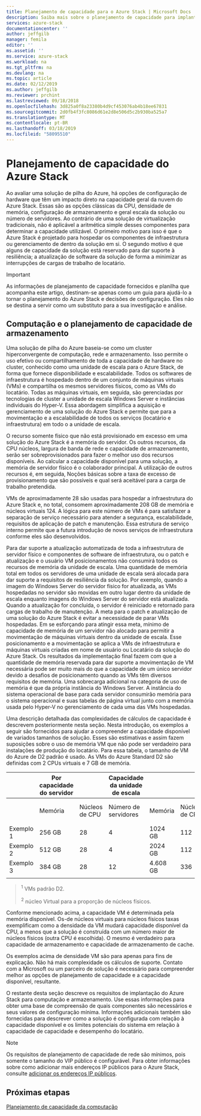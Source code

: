 ```yaml
---
title: Planejamento de capacidade para o Azure Stack | Microsoft Docs
description: Saiba mais sobre o planejamento de capacidade para implantações do Azure Stack.
services: azure-stack
documentationcenter: ''
author: jeffgilb
manager: femila
editor: ''
ms.assetid: ''
ms.service: azure-stack
ms.workload: na
ms.tgt_pltfrm: na
ms.devlang: na
ms.topic: article
ms.date: 02/12/2019
ms.author: jeffgilb
ms.reviewer: prchint
ms.lastreviewed: 09/18/2018
ms.openlocfilehash: 3d825a0f8a23380b4d9cf453076ab4b18ee67831
ms.sourcegitcommit: 2d0fb4f3fc8086d61e2d8e506d5c2b930ba525a7
ms.translationtype: MT
ms.contentlocale: pt-BR
ms.lasthandoff: 03/18/2019
ms.locfileid: "58095510"
---
```

# <a name="azure-stack-capacity-planning"></a>Planejamento de capacidade do Azure Stack
Ao avaliar uma solução de pilha do Azure, há opções de configuração de hardware que têm um impacto direto na capacidade geral da nuvem do Azure Stack. Essas são as opções clássicas da CPU, densidade de memória, configuração de armazenamento e geral escala da solução ou número de servidores. Ao contrário de uma solução de virtualização tradicionais, não é aplicável a aritmética simple desses componentes para determinar a capacidade utilizável. O primeiro motivo para isso é que o Azure Stack é projetado para hospedar os componentes de infraestrutura ou gerenciamento de dentro da solução em si. O segundo motivo é que alguns de capacidade da solução está reservado para dar suporte à resiliência; a atualização de software da solução de forma a minimizar as interrupções de cargas de trabalho de locatário.

> [!IMPORTANT]
> As informações de planejamento de capacidade fornecidos e planilha que acompanha este artigo, destinam-se apenas como um guia para ajudá-lo a tornar o planejamento do Azure Stack e decisões de configuração. Eles não se destina a servir como um substituto para a sua investigação e análise. 

## <a name="compute-and-storage-capacity-planning"></a>Computação e o planejamento de capacidade de armazenamento
Uma solução de pilha do Azure baseia-se como um cluster hiperconvergente de computação, rede e armazenamento. Isso permite o uso efetivo ou compartilhamento de toda a capacidade de hardware no cluster, conhecido como uma unidade de escala para o Azure Stack, de forma que fornece disponibilidade e escalabilidade. Todos os softwares de infraestrutura é hospedado dentro de um conjunto de máquinas virtuais (VMs) e compartilha os mesmos servidores físicos, como as VMs do locatário. Todas as máquinas virtuais, em seguida, são gerenciadas por tecnologias de cluster a unidade de escala Windows Server e instâncias individuais do Hyper-V. Essa abordagem simplifica a aquisição e gerenciamento de uma solução do Azure Stack e permite que para a movimentação e a escalabilidade de todos os serviços (locatário e infraestrutura) em todo o a unidade de escala.

O recurso somente físico que não está provisionado em excesso em uma solução do Azure Stack é a memória do servidor. Os outros recursos, da CPU núcleos, largura de banda de rede e capacidade de armazenamento, serão ser sobreprovisionados para fazer o melhor uso dos recursos disponíveis. Ao calcular a capacidade disponível para uma solução, a memória de servidor físico é o colaborador principal. A utilização de outros recursos é, em seguida, Noções básicas sobre a taxa de excesso de provisionamento que são possíveis e qual será aceitável para a carga de trabalho pretendida.

VMs de aproximadamente 28 são usadas para hospedar a infraestrutura do Azure Stack e, no total, consomem aproximadamente 208 GB de memória e núcleos virtuais 124.  A lógica para este número de VMs é para satisfazer a separação de serviço necessário para atender a segurança, escalabilidade, requisitos de aplicação de patch e manutenção. Essa estrutura de serviço interno permite que a futura introdução de novos serviços de infraestrutura conforme eles são desenvolvidos.

Para dar suporte a atualização automatizada de toda a infraestrutura de servidor físico e componentes de software de infraestrutura, ou o patch e atualização e o usuário VM posicionamentos não consumirá todos os recursos de memória da unidade de escala. Uma quantidade de memória total em todos os servidores de uma unidade de escala será alocada para dar suporte a requisitos de resiliência da solução. Por exemplo, quando a imagem do Windows Server do servidor físico for atualizada, as VMs hospedadas no servidor são movidas em outro lugar dentro da unidade de escala enquanto imagens do Windows Server do servidor está atualizada. Quando a atualização for concluída, o servidor é reiniciado e retornado para cargas de trabalho de manutenção. A meta para o patch e atualização de uma solução do Azure Stack é evitar a necessidade de parar VMs hospedadas. Em se esforçando para atingir essa meta, mínimo de capacidade de memória de um servidor não alocado para permitir a movimentação de máquinas virtuais dentro da unidade de escala. Esse posicionamento e a movimentação se aplica a VMs de infraestrutura e máquinas virtuais criadas em nome de usuário ou Locatário da solução do Azure Stack. Os resultados da implementação final fazem com que a quantidade de memória reservada para dar suporte a movimentação de VM necessária pode ser muito mais do que a capacidade de um único servidor devido a desafios de posicionamento quando as VMs têm diversos requisitos de memória. Uma sobrecarga adicional na categoria de uso de memória é que da própria instância do Windows Server. A instância do sistema operacional de base para cada servidor consumirão memória para o sistema operacional e suas tabelas de página virtual junto com a memória usada pelo Hyper-V no gerenciamento de cada uma das VMs hospedadas.

Uma descrição detalhada das complexidades de cálculos de capacidade é descrevem posteriormente nesta seção. Nesta introdução, os exemplos a seguir são fornecidos para ajudar a compreender a capacidade disponível de variados tamanhos de solução. Esses são estimativas e assim fazem suposições sobre o uso de memória VM que não pode ser verdadeiro para instalações de produção do locatário. Para essa tabela, o tamanho de VM do Azure de D2 padrão é usado. As VMs do Azure Standard D2 são definidas com 2 CPUs virtuais e 7 GB de memória.

|     |Por capacidade do servidor|| Capacidade da unidade de escala|  |  |||
|-----|-----|-----|-----|-----|-----|-----|-----|
|     | Memória | Núcleos de CPU | Número de servidores | Memória | Núcleos de CPU | Máquinas virtuais de locatários<sup>1</sup>     | Taxa de núcleo<sup>2</sup>    |
|Exemplo 1|256 GB|28|4|1024 GB| 112 | 54 |4:3|
|Exemplo 2|512 GB|28|4|2024 GB|112|144|4:1|
|Exemplo 3|384 GB|28|12|4.608 GB|336|432|3:1|
|     |     |     |     |     |     |     |     |

> <sup>1</sup> VMs padrão D2.
> 
> <sup>2</sup> núcleo Virtual para a proporção de núcleos físicos.

Conforme mencionado acima, a capacidade VM é determinada pela memória disponível. Os-de núcleos virtuais para núcleos físicos taxas exemplificam como a densidade da VM mudará capacidade disponível da CPU, a menos que a solução é construída com um número maior de núcleos físicos (outra CPU é escolhida). O mesmo é verdadeiro para capacidade de armazenamento e capacidade de armazenamento de cache.

Os exemplos acima de densidade VM são para apenas para fins de explicação. Não há mais complexidade os cálculos de suporte. Contato com a Microsoft ou um parceiro de solução é necessário para compreender melhor as opções de planejamento de capacidade e a capacidade disponível, resultante.

O restante desta seção descreve os requisitos de implantação do Azure Stack para computação e armazenamento. Use essas informações para obter uma base de compreensão de quais componentes são necessários e seus valores de configuração mínima. Informações adicionais também são fornecidas para descrever como a solução é configurada com relação à capacidade disponível e os limites potenciais do sistema em relação à capacidade de capacidade e desempenho do locatário.

> [!NOTE]
> Os requisitos de planejamento de capacidade de rede são mínimos, pois somente o tamanho do VIP público é configurável. Para obter informações sobre como adicionar mais endereços IP públicos para o Azure Stack, consulte [adicionar os endereços IP públicos](azure-stack-add-ips.md).


## <a name="next-steps"></a>Próximas etapas
[Planejamento de capacidade da computação](capacity-planning-compute.md)
